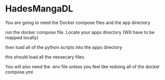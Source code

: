 # HadesMangaDL
You are going to need the Docker compose files and the app directory

run the docker compose file. Locate your apps directory (Will have to be mapped locally)

then load all of the python scripts into the apps directory

this should load all the nessecary files.


You will also need the .env file unless you feel like redoing all of the docker compose.yml
